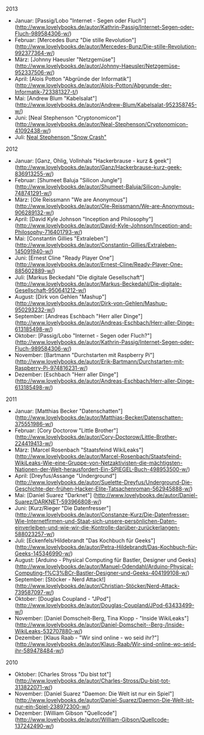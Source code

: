2013

* Januar: [Passig/Lobo "Internet - Segen oder Fluch"] (http://www.lovelybooks.de/autor/Kathrin-Passig/Internet-Segen-oder-Fluch-989584306-w/)
* Februar: [Mercedes Bunz "Die stille Revolution"] (http://www.lovelybooks.de/autor/Mercedes-Bunz/Die-stille-Revolution-992377364-w/)
* März: [Johnny Haeusler "Netzgemüse"] (http://www.lovelybooks.de/autor/Johnny-Haeusler/Netzgemüse-952337506-w/)
* April: [Alois Potton "Abgründe der Informatik"] (http://www.lovelybooks.de/autor/Alois-Potton/Abgrunde-der-Informatik-723381327-t/)
* Mai: [Andrew Blum "Kabelsalat"] (http://www.lovelybooks.de/autor/Andrew-Blum/Kabelsalat-952358745-w/)
* Juni: [Neal Stephenson "Cryptonomicon"] (http://www.lovelybooks.de/autor/Neal-Stephenson/Cryptonomicon-41092438-w/)
* Juli: [Neal Stephenson "Snow Crash"](http://www.lovelybooks.de/autor/Neal-Stephenson/Snow-Crash-41288882-w/)

2012

* Januar: [Ganz, Ohlig, Vollnhals "Hackerbrause - kurz & geek"] (http://www.lovelybooks.de/autor/Ganz/Hackerbrause-kurz-geek-836913255-w/)
* Februar: [Shumeet Baluja "Silicon Jungle"] (http://www.lovelybooks.de/autor/Shumeet-Baluja/Silicon-Jungle-748741291-w/)
* März: [Ole Reissmann "We are Anonymous"] (http://www.lovelybooks.de/autor/Ole-Reissmann/We-are-Anonymous-906289132-w/)
* April: [David Kyle Johnson "Inception and Philosophy"] (http://www.lovelybooks.de/autor/David-Kyle-Johnson/Inception-and-Philosophy-716401793-w/)
* Mai: [Constantin Gillies "Extraleben"] (http://www.lovelybooks.de/autor/Constantin-Gillies/Extraleben-145091940-w/)
* Juni: [Ernest Cline "Ready Player One"] (http://www.lovelybooks.de/autor/Ernest-Cline/Ready-Player-One-885602889-w/)
* Juli: [Markus Beckedahl "Die digitale Gesellschaft"] (http://www.lovelybooks.de/autor/Markus-Beckedahl/Die-digitale-Gesellschaft-950641212-w/)
* August: [Dirk von Gehlen "Mashup"] (http://www.lovelybooks.de/autor/Dirk-von-Gehlen/Mashup-950293232-w/)
* September: [Andreas Eschbach "Herr aller Dinge"] (http://www.lovelybooks.de/autor/Andreas-Eschbach/Herr-aller-Dinge-613185498-w/)
* Oktober: [Passig/Lobo "Internet - Segen oder Fluch?"] (http://www.lovelybooks.de/autor/Kathrin-Passig/Internet-Segen-oder-Fluch-989584306-w/)
* November: [Bartmann "Durchstarten mit Raspberry Pi"] (http://www.lovelybooks.de/autor/Erik-Bartmann/Durchstarten-mit-Raspberry-Pi-974816231-w/)
* Dezember: [Eschbach "Herr aller Dinge"] (http://www.lovelybooks.de/autor/Andreas-Eschbach/Herr-aller-Dinge-613185498-w/)

2011

* Januar: [Matthias Becker "Datenschatten"] (http://www.lovelybooks.de/autor/Matthias-Becker/Datenschatten-375551986-w/)
* Februar: [Cory Doctorow "Little Brother"] (http://www.lovelybooks.de/autor/Cory-Doctorow/Little-Brother-224419413-w/)
* März: [Marcel Rosenbach "Staatsfeind WikiLeaks"] (http://www.lovelybooks.de/autor/Marcel-Rosenbach/Staatsfeind-WikiLeaks-Wie-eine-Gruppe-von-Netzaktivisten-die-mächtigsten-Nationen-der-Welt-herausfordert-Ein-SPIEGEL-Buch-498953500-w/)
* April: [Dreyfus/Assange "Underground"] (http://www.lovelybooks.de/autor/Suelette-Dreyfus/Underground-Die-Geschichte-der-frühen-Hacker-Elite-Tatsachenroman-562945888-w/)
* Mai: [Daniel Suarez "Darknet"] (http://www.lovelybooks.de/autor/Daniel-Suarez/DARKNET-593966808-w/)
* Juni: [Kurz/Rieger "Die Datenfresser"] (http://www.lovelybooks.de/autor/Constanze-Kurz/Die-Datenfresser-Wie-Internetfirmen-und-Staat-sich-unsere-persönlichen-Daten-einverleiben-und-wie-wir-die-Kontrolle-darüber-zurückerlangen-588023257-w/)
* Juli: [Eckenfels/Hildebrandt "Das Kochbuch für Geeks"] (http://www.lovelybooks.de/autor/Petra-Hildebrandt/Das-Kochbuch-für-Geeks-145346990-w/)
* August: [Arduino - Physical Computing für Bastler, Designer und Geeks] (http://www.lovelybooks.de/autor/Manuel-Odendahl/Arduino-Physical-Computing-f%C3%BCr-Bastler-Designer-und-Geeks-404199108-w/)
* September: [Stöcker - Nerd Attack!] (http://www.lovelybooks.de/autor/Christian-Stöcker/Nerd-Attack-739587097-w/)
* Oktober: [Douglas Coupland - "JPod"] (http://www.lovelybooks.de/autor/Douglas-Coupland/JPod-63433499-w/)
* November: [Daniel Domscheit-Berg, Tina Klopp - "Inside WikiLeaks"] (http://www.lovelybooks.de/autor/Daniel-Domscheit--Berg-/Inside-WikiLeaks-532707880-w/)
* Dezember: [Klaus Raab - "Wir sind online - wo seid ihr?"] (http://www.lovelybooks.de/autor/Klaus-Raab/Wir-sind-online-wo-seid-ihr-589478484-w/)

2010

* Oktober: [Charles Stross "Du bist tot"] (http://www.lovelybooks.de/autor/Charles-Stross/Du-bist-tot-313822071-w/)
* November: [Daniel Suarez "Daemon: Die Welt ist nur ein Spiel"] (http://www.lovelybooks.de/autor/Daniel-Suarez/Daemon-Die-Welt-ist-nur-ein-Spiel-238972300-w/)
* Dezember: [William Gibson "Quellcode"] (http://www.lovelybooks.de/autor/William-Gibson/Quellcode-137242490-w/)
